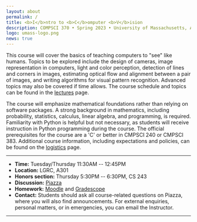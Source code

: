 ```yaml
---
layout: about
permalink: /
title: <b>I</b>ntro to <b>C</b>omputer <b>V</b>ision
description: COMPSCI 370 • Spring 2023 • University of Massachusetts, Amherst
logo: umass-logo.png
news: true
---
```


This course will cover the basics of teaching computers to "see" like humans. Topics to be explored include the design of cameras, image representation in computers, light and color perception, detection of lines and corners in images, estimating optical flow and alignment between a pair of images, and writing algorithms for visual pattern recognition. Advanced topics may also be covered if time allows. The course schedule and topics can be found in the [lectures](lectures/) page.

The course will emphasize mathematical foundations rather than relying on software packages. A strong background in mathematics, including probability, statistics, calculus, linear algebra, and programming, is required. Familiarity with Python is helpful but not necessary, as students will receive instruction in Python programming during the course. The official prerequisites for the course are a 'C' or better in CMPSCI 240 or CMPSCI 383. Additional course information, including expectations and policies, can be found on the [logistics](logistics/) page.



***

- **Time:** Tuesday/Thursday 11:30AM -- 12:45PM
- **Location:** LGRC, A301
- **Honors section:** Thursday 5:30PM -- 6:30PM, CS 243
- **Discussion:** [Piazza](https://piazza.com/umass/spring2023/compsci370)
- **Homework:** [Moodle](https://umass.moonami.com/course/view.php?id=35914) and [Gradescope](https://www.gradescope.com/courses/508217)
- **Contact:** Students should ask all course-related questions on
  Piazza, where you will also find announcements. For external
  enquiries, personal matters, or in emergencies, you can email the Instructor.

***
